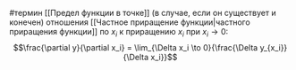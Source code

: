 #термин
[[Предел функции в точке]] (в случае, если он существует и конечен) отношения [[Частное приращение функции|частного приращения функции]] по $x_i$ к приращению $x_i$ при $x_i \to 0$:$$\frac{\partial y}{\partial x_i} = \lim_{\Delta x_i \to 0}{\frac{\Delta y_{x_i}}{\Delta x_i}}$$